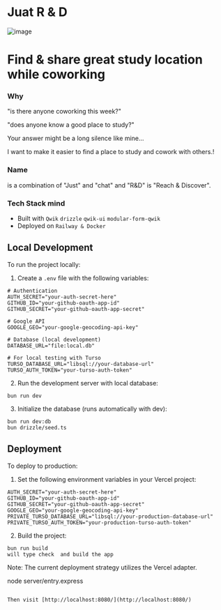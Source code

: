 # Juat R & D

![image](https://github.com/user-attachments/assets/a1c2a4e5-6c11-44b2-8544-d4bb8a3c0979)

# Find & share great study location while coworking

### Why

"is there anyone coworking this week?"

"does anyone know a good place to study?"

Your answer might be a long silence like mine...

I want to make it easier to find a place to study and cowork with others.!

### Name

is a combination of "Just" and "chat" and "R&D" is "Reach & Discover".

### Tech Stack mind

- Built with `Qwik` `drizzle` `qwik-ui` `modular-form-qwik`
- Deployed on `Railway & Docker`

## Local Development

To run the project locally:

1. Create a `.env` file with the following variables:

```
# Authentication
AUTH_SECRET="your-auth-secret-here"
GITHUB_ID="your-github-oauth-app-id"
GITHUB_SECRET="your-github-oauth-app-secret"

# Google API
GOOGLE_GEO="your-google-geocoding-api-key"

# Database (local development)
DATABASE_URL="file:local.db"

# For local testing with Turso
TURSO_DATABASE_URL="libsql://your-database-url"
TURSO_AUTH_TOKEN="your-turso-auth-token"
```

2.  Run the development server with local database:

```
bun run dev
```

3.  Initialize the database (runs automatically with dev):

```
bun run dev:db
bun drizzle/seed.ts
```

## Deployment

To deploy to production:

1. Set the following environment variables in your Vercel project:

```
AUTH_SECRET="your-auth-secret-here"
GITHUB_ID="your-github-oauth-app-id"
GITHUB_SECRET="your-github-oauth-app-secret"
GOOGLE_GEO="your-google-geocoding-api-key"
PRIVATE_TURSO_DATABASE_URL="libsql://your-production-database-url"
PRIVATE_TURSO_AUTH_TOKEN="your-production-turso-auth-token"
```

2. Build the project:

```
bun run build
will type check  and build the app
```

Note: The current deployment strategy utilizes the Vercel adapter.

node server/entry.express
```

Then visit [http://localhost:8080/](http://localhost:8080/)
